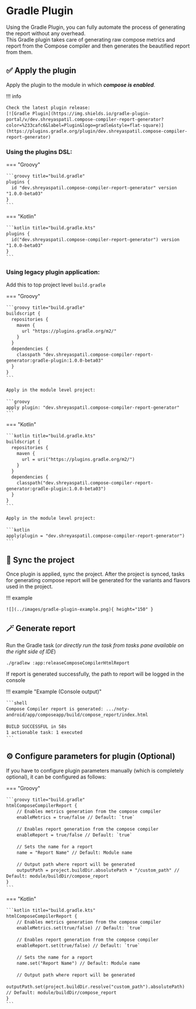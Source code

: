# Gradle Plugin

Using the Gradle Plugin, you can fully automate the process of generating the report without any overhead.  
This Gradle plugin takes care of generating raw compose metrics and report from the Compose compiler and then 
generates the beautified report from them.

## ✅ Apply the plugin

Apply the plugin to the module in which _**compose is enabled**_.

!!! info

    Check the latest plugin release: 
    [![Gradle Plugin](https://img.shields.io/gradle-plugin-portal/v/dev.shreyaspatil.compose-compiler-report-generator?color=%233cafc6&label=Plugin&logo=gradle&style=flat-square)](https://plugins.gradle.org/plugin/dev.shreyaspatil.compose-compiler-report-generator)

### Using the plugins DSL:

=== "Groovy"

    ```groovy title="build.gradle"
    plugins {
      id "dev.shreyaspatil.compose-compiler-report-generator" version "1.0.0-beta03"
    }
    ```

=== "Kotlin"

    ```kotlin title="build.gradle.kts"
    plugins {
      id("dev.shreyaspatil.compose-compiler-report-generator") version "1.0.0-beta03"
    }    
    ```

### Using legacy plugin application:

Add this to top project level `build.gradle`

=== "Groovy"

    ```groovy title="build.gradle"
    buildscript {
      repositories {
        maven {
          url "https://plugins.gradle.org/m2/"
        }
      }
      dependencies {
        classpath "dev.shreyaspatil.compose-compiler-report-generator:gradle-plugin:1.0.0-beta03"
      }
    }
    ```

    Apply in the module level project:

    ```groovy
    apply plugin: "dev.shreyaspatil.compose-compiler-report-generator"
    ```

=== "Kotlin"

    ```kotlin title="build.gradle.kts"
    buildscript {
      repositories {
        maven {
          url = uri("https://plugins.gradle.org/m2/")
        }
      }
      dependencies {
        classpath("dev.shreyaspatil.compose-compiler-report-generator:gradle-plugin:1.0.0-beta03")
      }
    }
    ```
    
    Apply in the module level project:

    ```kotlin
    apply(plugin = "dev.shreyaspatil.compose-compiler-report-generator")
    ```

## 💫 Sync the project 

Once plugin is applied, sync the project. After the project is synced, tasks for generating compose report will be 
generated for the variants and flavors used in the project.

!!! example
    
    ![](../images/gradle-plugin-example.png){ height="150" }

## 🪄 Generate report

Run the Gradle task (_or directly run the task from tasks pane available on the right side of IDE_)

```shell
./gradlew :app:releaseComposeCompilerHtmlReport
```

If report is generated successfully, the path to report will be logged in the console

!!! example "Example (Console output)"

    ```shell
    Compose Compiler report is generated: .../noty-android/app/composeapp/build/compose_report/index.html
    
    BUILD SUCCESSFUL in 58s
    1 actionable task: 1 executed
    ```

## ⚙️ Configure parameters for plugin (Optional)

If you have to configure plugin parameters manually (which is completely optional), it can be configured as follows:

=== "Groovy"

    ```groovy title="build.gradle"
    htmlComposeCompilerReport {
        // Enables metrics generation from the compose compiler
        enableMetrics = true/false // Default: `true`
    
        // Enables report generation from the compose compiler
        enableReport = true/false // Default: `true`
        
        // Sets the name for a report
        name = "Report Name" // Default: Module name
    
        // Output path where report will be generated
        outputPath = project.buildDir.absolutePath + "/custom_path" // Default: module/buildDir/compose_report
    }
    ```

=== "Kotlin"
    
    ```kotlin title="build.gradle.kts"
    htmlComposeCompilerReport {
        // Enables metrics generation from the compose compiler
        enableMetrics.set(true/false) // Default: `true`
    
        // Enables report generation from the compose compiler
        enableReport.set(true/false) // Default: `true`
    
        // Sets the name for a report
        name.set("Report Name") // Default: Module name
    
        // Output path where report will be generated
        outputPath.set(project.buildDir.resolve("custom_path").absolutePath) // Default: module/buildDir/compose_report
    }
    ```